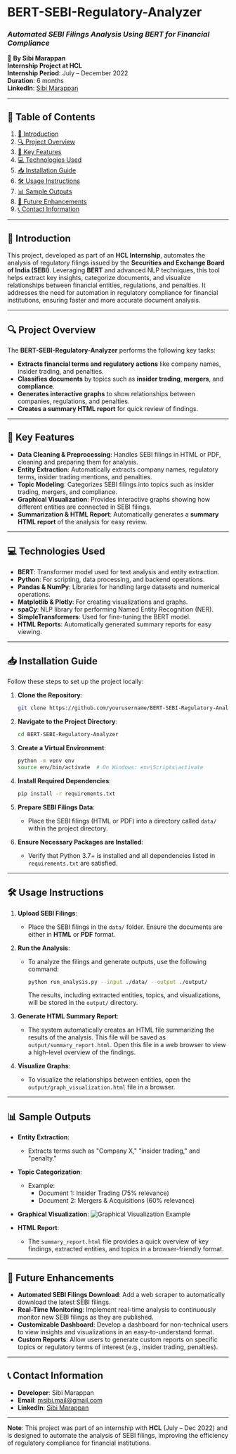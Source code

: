 # **BERT-SEBI-Regulatory-Analyzer**  
### *Automated SEBI Filings Analysis Using BERT for Financial Compliance*  
🚀 **By Sibi Marappan**  
**Internship Project at HCL**  
**Internship Period**: July – December 2022  
**Duration**: 6 months  
**LinkedIn**: [Sibi Marappan](https://www.linkedin.com/in/sibi-marappan/)

---

## 📖 **Table of Contents**
1. [📝 Introduction](#-introduction)
2. [🔍 Project Overview](#-project-overview)
3. [🚀 Key Features](#-key-features)
4. [💻 Technologies Used](#-technologies-used)
5. [📥 Installation Guide](#-installation-guide)
6. [🛠️ Usage Instructions](#️-usage-instructions)
7. [📊 Sample Outputs](#-sample-outputs)
8. [🚧 Future Enhancements](#-future-enhancements)
9. [📞 Contact Information](#-contact-information)

---

## 📝 **Introduction**
This project, developed as part of an **HCL Internship**, automates the analysis of regulatory filings issued by the **Securities and Exchange Board of India (SEBI)**. Leveraging **BERT** and advanced NLP techniques, this tool helps extract key insights, categorize documents, and visualize relationships between financial entities, regulations, and penalties. It addresses the need for automation in regulatory compliance for financial institutions, ensuring faster and more accurate document analysis.

---

## 🔍 **Project Overview**
The **BERT-SEBI-Regulatory-Analyzer** performs the following key tasks:
- **Extracts financial terms and regulatory actions** like company names, insider trading, and penalties.
- **Classifies documents** by topics such as **insider trading**, **mergers**, and **compliance**.
- **Generates interactive graphs** to show relationships between companies, regulations, and penalties.
- **Creates a summary HTML report** for quick review of findings.

---

## 🚀 **Key Features**
- **Data Cleaning & Preprocessing**: Handles SEBI filings in HTML or PDF, cleaning and preparing them for analysis.
- **Entity Extraction**: Automatically extracts company names, regulatory terms, insider trading mentions, and penalties.
- **Topic Modeling**: Categorizes SEBI filings into topics such as insider trading, mergers, and compliance.
- **Graphical Visualization**: Provides interactive graphs showing how different entities are connected in SEBI filings.
- **Summarization & HTML Report**: Automatically generates a **summary HTML report** of the analysis for easy review.

---

## 💻 **Technologies Used**
- **BERT**: Transformer model used for text analysis and entity extraction.
- **Python**: For scripting, data processing, and backend operations.
- **Pandas & NumPy**: Libraries for handling large datasets and numerical operations.
- **Matplotlib & Plotly**: For creating visualizations and graphs.
- **spaCy**: NLP library for performing Named Entity Recognition (NER).
- **SimpleTransformers**: Used for fine-tuning the BERT model.
- **HTML Reports**: Automatically generated summary reports for easy viewing.

---

## 📥 **Installation Guide**

Follow these steps to set up the project locally:

1. **Clone the Repository**:
    ```bash
    git clone https://github.com/yourusername/BERT-SEBI-Regulatory-Analyzer.git
    ```

2. **Navigate to the Project Directory**:
    ```bash
    cd BERT-SEBI-Regulatory-Analyzer
    ```

3. **Create a Virtual Environment**:
    ```bash
    python -m venv env
    source env/bin/activate  # On Windows: env\Scripts\activate
    ```

4. **Install Required Dependencies**:
    ```bash
    pip install -r requirements.txt
    ```

5. **Prepare SEBI Filings Data**:
    - Place the SEBI filings (HTML or PDF) into a directory called `data/` within the project directory.
  
6. **Ensure Necessary Packages are Installed**:
   - Verify that Python 3.7+ is installed and all dependencies listed in `requirements.txt` are satisfied.

---

## 🛠️ **Usage Instructions**

1. **Upload SEBI Filings**:
   - Place the SEBI filings in the `data/` folder. Ensure the documents are either in **HTML** or **PDF** format.

2. **Run the Analysis**:
   - To analyze the filings and generate outputs, use the following command:
     ```bash
     python run_analysis.py --input ./data/ --output ./output/
     ```
     The results, including extracted entities, topics, and visualizations, will be stored in the `output/` directory.

3. **Generate HTML Summary Report**:
   - The system automatically creates an HTML file summarizing the results of the analysis. This file will be saved as `output/summary_report.html`. Open this file in a web browser to view a high-level overview of the findings.

4. **Visualize Graphs**:
   - To visualize the relationships between entities, open the `output/graph_visualization.html` file in a browser.

---

## 📊 **Sample Outputs**

- **Entity Extraction**:
    - Extracts terms such as "Company X," "insider trading," and "penalty."
  
- **Topic Categorization**:
    - Example:
        - Document 1: Insider Trading (75% relevance)
        - Document 2: Mergers & Acquisitions (60% relevance)

- **Graphical Visualization**:
    ![Graphical Visualization Example](path/to/graph/image.png)

- **HTML Report**:
    - The `summary_report.html` file provides a quick overview of key findings, extracted entities, and topics in a browser-friendly format.

---

## 🚧 **Future Enhancements**

- **Automated SEBI Filings Download**: Add a web scraper to automatically download the latest SEBI filings.
- **Real-Time Monitoring**: Implement real-time analysis to continuously monitor new SEBI filings as they are published.
- **Customizable Dashboard**: Develop a dashboard for non-technical users to view insights and visualizations in an easy-to-understand format.
- **Custom Reports**: Allow users to generate custom reports on specific topics or regulatory terms of interest (e.g., insider trading, penalties).

---

## 📞 **Contact Information**

- **Developer**: Sibi Marappan  
- **Email**: [msibi.mail@gmail.com](mailto:msibi.mail@gmail.com)  
- **LinkedIn**: [Sibi Marappan](https://www.linkedin.com/in/sibi-marappan/)

---

**Note**: This project was part of an internship with **HCL** (July – Dec 2022) and is designed to automate the analysis of SEBI filings, improving the efficiency of regulatory compliance for financial institutions.
